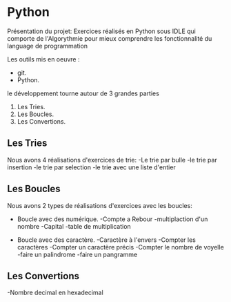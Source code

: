 # Python

Présentation du projet: Exercices réalisés en Python sous IDLE qui comporte de l'Algorythmie pour mieux comprendre les fonctionnalité du language de programmation

Les outils mis en oeuvre :

* git.
* Python.

le développement  tourne autour de 3 grandes parties

1. Les Tries.
2. Les Boucles.
3. Les Convertions.

## Les Tries ##
Nous avons 4 réalisations d'exercices de trie:
-Le trie par bulle
-le trie par insertion
-le trie par selection
-le trie avec une liste d'entier

## Les Boucles ##
Nous avons 2 types de réalisations d'exercices avec les boucles:
* Boucle avec des numérique.
-Compte a Rebour
-multiplaction d'un nombre
-Capital
-table de multiplication

* Boucle avec des caractère.
-Caractère à l'envers
-Compter les caractères
-Compter un caractère précis
-Compter le nombre de voyelle
-faire un palindrome
-faire un pangramme

## Les Convertions ##
-Nombre decimal en hexadecimal

